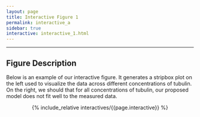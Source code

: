 ```yaml
---
layout: page
title: Interactive Figure 1
permalink: interactive_a
sidebar: true
interactive: interactive_1.html
---
```

---

## Figure Description
Below is an example of our interactive figure. It generates a stripbox plot
on the left used to visualize the data across different concentrations of tubulin.
On the right, we should that for all concentrations of tubulin, our proposed model
does not fit well to the measured data.

<!-- The below line includes the interactive figure. Do not change! -->
<center>

{% include_relative interactives/{{page.interactive}} %}

</center>
